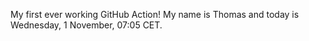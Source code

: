 My first ever working GitHub Action!
My name is Thomas and today is Wednesday, 1 November, 07:05 CET. 
